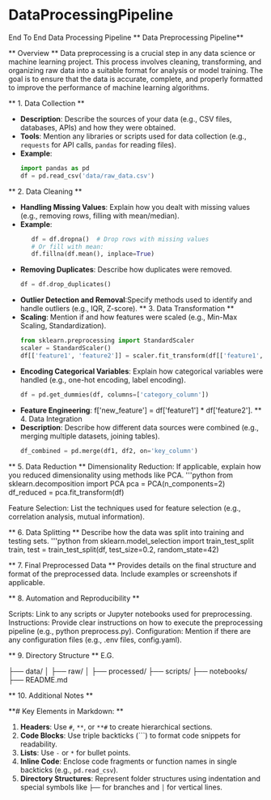# DataProcessingPipeline
End To End Data Processing Pipeline
**
Data Preprocessing Pipeline**

** Overview **
Data preprocessing is a crucial step in any data science or machine learning project. This process involves cleaning, transforming, and organizing raw data into a suitable format for analysis or model training. The goal is to ensure that the data is accurate, complete, and properly formatted to improve the performance of machine learning algorithms.

** 1. Data Collection **
- **Description**: Describe the sources of your data (e.g., CSV files, databases, APIs) and how they were obtained.
- **Tools**: Mention any libraries or scripts used for data collection (e.g., `requests` for API calls, `pandas` for reading files).
- **Example**: 
  ```python
  import pandas as pd
  df = pd.read_csv('data/raw_data.csv')
** 2. Data Cleaning **
- **Handling Missing Values**: Explain how you dealt with missing values (e.g., removing rows, filling with mean/median).
- **Example**: 
  ```python
     df = df.dropna()  # Drop rows with missing values
     # Or fill with mean:
     df.fillna(df.mean(), inplace=True)
- **Removing Duplicates**: Describe how duplicates were removed.
  ```python
  df = df.drop_duplicates()
- **Outlier Detection and Removal**:Specify methods used to identify and handle outliers (e.g., IQR, Z-score).
** 3. Data Transformation **
- **Scaling**: Mention if and how features were scaled (e.g., Min-Max Scaling, Standardization).
    ```python
    from sklearn.preprocessing import StandardScaler
    scaler = StandardScaler()
    df[['feature1', 'feature2']] = scaler.fit_transform(df[['feature1', 'feature2']])
- **Encoding Categorical Variables**: Explain how categorical variables were handled (e.g., one-hot encoding, label encoding).
    ```python
    df = pd.get_dummies(df, columns=['category_column'])
- **Feature Engineering**: f['new_feature'] = df['feature1'] * df['feature2'].
** 4. Data Integration
- **Description**: Describe how different data sources were combined (e.g., merging multiple datasets, joining tables).
   ```python
   df_combined = pd.merge(df1, df2, on='key_column')
** 5. Data Reduction **
Dimensionality Reduction: If applicable, explain how you reduced dimensionality using methods like PCA.
'''python
from sklearn.decomposition import PCA
pca = PCA(n_components=2)
df_reduced = pca.fit_transform(df)

Feature Selection: List the techniques used for feature selection (e.g., correlation analysis, mutual information).

** 6. Data Splitting **
Describe how the data was split into training and testing sets.
'''python
from sklearn.model_selection import train_test_split
train, test = train_test_split(df, test_size=0.2, random_state=42)

** 7. Final Preprocessed Data **
Provides details on the final structure and format of the preprocessed data. Include examples or screenshots if applicable.

** 8. Automation and Reproducibility **

Scripts: Link to any scripts or Jupyter notebooks used for preprocessing.
Instructions: Provide clear instructions on how to execute the preprocessing pipeline (e.g., python preprocess.py).
Configuration: Mention if there are any configuration files (e.g., .env files, config.yaml).

** 9. Directory Structure **
E.G.

├── data/
│   ├── raw/
│   ├── processed/
├── scripts/
├── notebooks/
├── README.md


** 10. Additional Notes     **                


**# Key Elements in Markdown: **

1. **Headers**: Use `#`, `**`, or `**#` to create hierarchical sections.
2. **Code Blocks**: Use triple backticks (\```) to format code snippets for readability.
3. **Lists**: Use `-` or `*` for bullet points.
4. **Inline Code**: Enclose code fragments or function names in single backticks (e.g., `pd.read_csv`).
5. **Directory Structures**: Represent folder structures using indentation and special symbols like `├──` for branches and `│` for vertical lines.


                                                           
